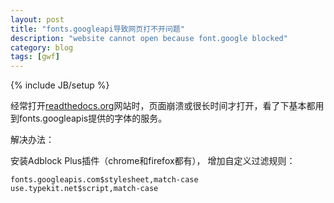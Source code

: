 ```yaml
---
layout: post
title: "fonts.googleapi导致网页打不开问题"
description: "website cannot open because font.google blocked"
category: blog
tags: [gwf]
---
```

{% include JB/setup %}

经常打开[readthedocs.org](https://readthedocs.org)网站时，页面崩溃或很长时间才打开，看了下基本都用到fonts.googleapis提供的字体的服务。

解决办法：

安装Adblock Plus插件（chrome和firefox都有）， 增加自定义过滤规则：

~~~
fonts.googleapis.com$stylesheet,match-case
use.typekit.net$script,match-case
~~~
